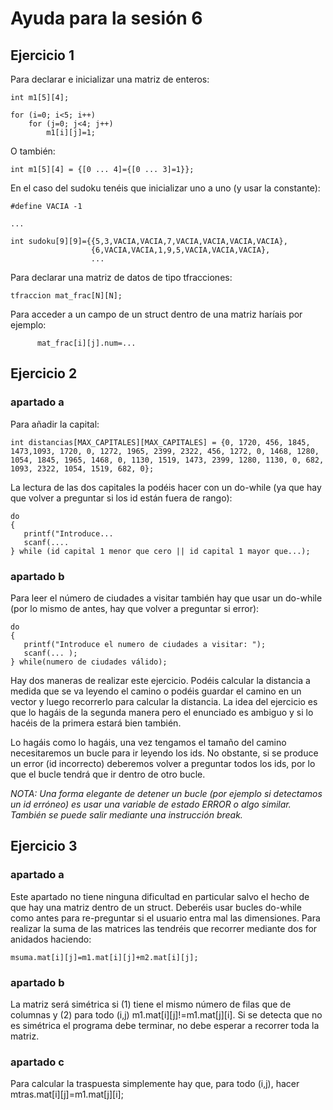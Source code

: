 # Ayuda para la sesión 6

## Ejercicio 1 

Para declarar e inicializar una matriz de enteros:

    int m1[5][4];

    for (i=0; i<5; i++)
        for (j=0; j<4; j++)
            m1[i][j]=1;

O también:

    int m1[5][4] = {[0 ... 4]={[0 ... 3]=1}};

En el caso del sudoku tenéis que inicializar uno a uno (y usar la constante):

    #define VACIA -1

    ...

    int sudoku[9][9]={{5,3,VACIA,VACIA,7,VACIA,VACIA,VACIA,VACIA},
                      {6,VACIA,VACIA,1,9,5,VACIA,VACIA,VACIA},
                      ...

Para declarar una matriz de datos de tipo tfracciones:
   
    tfraccion mat_frac[N][N];

Para acceder a un campo de un struct dentro de una matriz haríais por ejemplo:

          mat_frac[i][j].num=...

<!--          
## Ejercicio 2

Este ejercicio es laborioso. El algoritmo podría ser algo así:

	Mediante un for (de 0 a 9) imprimir ralla (+-+-+....) superior 
		Mediante un if, cambiar el color del "+" en las posiciones 2 y 5

	Mediante un for (de 0 a 9) recorrer todas las filas de la matriz
		Imprimir "|"
		Mediante un for (de 0 a 9) recorrer las columnas
			Imprimir valor en función o " " si es VACIA
			Imprimir "|" en negro o rojo (columnas 2 y 5)
		Mediante un for (de 0 a 9) 
			Si fila 2 o 5 simplemente imprimir "+-+-+-+-+-+-+-+-+-+" en rojo.
			Si no, mediante un for  imprimir lo mismo pero con el "+" rojo en las columnas 2 y 5. 
		Imprimir salto de línea.
-->

## Ejercicio 2

### apartado a

Para añadir la capital:

	int distancias[MAX_CAPITALES][MAX_CAPITALES] = {0, 1720, 456, 1845, 1473,1093, 1720, 0, 1272, 1965, 2399, 2322, 456, 1272, 0, 1468, 1280, 1054, 1845, 1965, 1468, 0, 1130, 1519, 1473, 2399, 1280, 1130, 0, 682, 1093, 2322, 1054, 1519, 682, 0};
    
 La lectura de las dos capitales la podéis hacer con un do-while (ya que hay que volver a preguntar si los id están fuera de rango):

	do
	{
	   printf("Introduce...
	   scanf(....
	} while (id capital 1 menor que cero || id capital 1 mayor que...);

### apartado b

Para leer el número de ciudades a visitar también hay que usar un do-while (por lo mismo de antes, hay que volver a preguntar si error):

	do 
	{
	   printf("Introduce el numero de ciudades a visitar: ");
	   scanf(... );
	} while(numero de ciudades válido);

Hay dos maneras de realizar este ejercicio. Podéis calcular la distancia a medida que se va leyendo el camino o podéis guardar el camino en un vector y luego recorrerlo para calcular la distancia. La idea del ejercicio es que lo hagáis de la segunda manera pero el enunciado es ambiguo y si lo hacéis de la primera estará bien también.

Lo hagáis como lo hagáis, una vez tengamos el tamaño del camino necesitaremos un bucle para ir leyendo los ids. No obstante, si se produce un error (id incorrecto) deberemos volver a preguntar todos los ids, por lo que el bucle tendrá que ir dentro de otro bucle. 

*NOTA: Una forma elegante de detener un bucle (por ejemplo si detectamos un id erróneo) es usar una variable de estado ERROR o algo similar. También se puede salir mediante una instrucción break.*

## Ejercicio 3

### apartado a

Este apartado no tiene ninguna dificultad en particular salvo el hecho de que hay una matriz dentro de un struct. Deberéis usar bucles do-while como antes para re-preguntar si el usuario entra mal las dimensiones. Para realizar la suma de las matrices las tendréis que recorrer mediante dos for anidados haciendo:

	msuma.mat[i][j]=m1.mat[i][j]+m2.mat[i][j];

### apartado b

La matriz será simétrica si (1) tiene el mismo número de filas que de columnas y (2) para todo (i,j) m1.mat[i][j]!=m1.mat[j][i]. Si se detecta que no es simétrica el programa debe terminar, no debe esperar a recorrer toda la matriz.

### apartado c

Para calcular la traspuesta simplemente hay que, para todo (i,j), hacer mtras.mat[i][j]=m1.mat[j][i];
<!--
### apartado d

La idea aquí es calcular primero los máximos y mínimos de cada fila y columna y meterlos en 4 vectores:

	unsigned int min_fils[N], min_cols[N], max_fils[N], max_cols[N];

Una vez hecho esto se recorre la matriz y para cada punto se comprueba si es punto de silla.

### apartado e

Para multiplicar dos matrices usaremos tres bucles for anidados.
-->



     